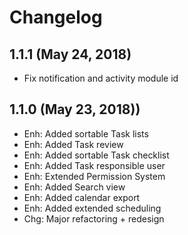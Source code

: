 Changelog
=========

1.1.1 (May 24, 2018)
-----------------------
- Fix notification and activity module id

1.1.0 (May 23, 2018))
-----------------------
- Enh: Added sortable Task lists
- Enh: Added Task review
- Enh: Added sortable Task checklist
- Enh: Added Task responsible user
- Enh: Extended Permission System
- Enh: Added Search view
- Enh: Added calendar export
- Enh: Added extended scheduling
- Chg: Major refactoring + redesign
